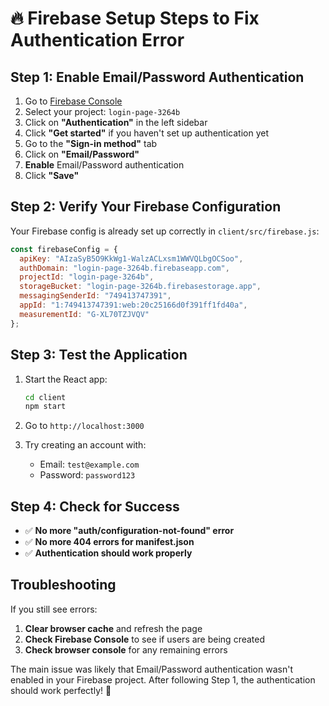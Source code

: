 # 🔥 Firebase Setup Steps to Fix Authentication Error

## Step 1: Enable Email/Password Authentication

1. Go to [Firebase Console](https://console.firebase.google.com/)
2. Select your project: `login-page-3264b`
3. Click on **"Authentication"** in the left sidebar
4. Click **"Get started"** if you haven't set up authentication yet
5. Go to the **"Sign-in method"** tab
6. Click on **"Email/Password"**
7. **Enable** Email/Password authentication
8. Click **"Save"**

## Step 2: Verify Your Firebase Configuration

Your Firebase config is already set up correctly in `client/src/firebase.js`:

```javascript
const firebaseConfig = {
  apiKey: "AIzaSyB5O9KkWg1-WalzACLxsm1WWVQLbgOCSoo",
  authDomain: "login-page-3264b.firebaseapp.com",
  projectId: "login-page-3264b",
  storageBucket: "login-page-3264b.firebasestorage.app",
  messagingSenderId: "749413747391",
  appId: "1:749413747391:web:20c25166d0f391ff1fd40a",
  measurementId: "G-XL70TZJVQV"
};
```

## Step 3: Test the Application

1. Start the React app:
   ```bash
   cd client
   npm start
   ```

2. Go to `http://localhost:3000`

3. Try creating an account with:
   - Email: `test@example.com`
   - Password: `password123`

## Step 4: Check for Success

- ✅ **No more "auth/configuration-not-found" error**
- ✅ **No more 404 errors for manifest.json**
- ✅ **Authentication should work properly**

## Troubleshooting

If you still see errors:

1. **Clear browser cache** and refresh the page
2. **Check Firebase Console** to see if users are being created
3. **Check browser console** for any remaining errors

The main issue was likely that Email/Password authentication wasn't enabled in your Firebase project. After following Step 1, the authentication should work perfectly! 🎉 